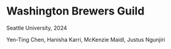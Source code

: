 # Washington Brewers Guild
Seattle University, 2024

Yen-Ting Chen, Hanisha Karri, McKenzie Maidl, Justus Ngunjiri
